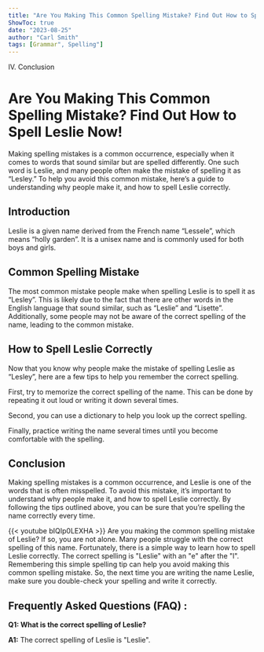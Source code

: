 ```yaml
---
title: "Are You Making This Common Spelling Mistake? Find Out How to Spell Leslie Now!"
ShowToc: true 
date: "2023-08-25"
author: "Carl Smith" 
tags: [Grammar", Spelling"]
---
```

IV. Conclusion

# Are You Making This Common Spelling Mistake? Find Out How to Spell Leslie Now!

Making spelling mistakes is a common occurrence, especially when it comes to words that sound similar but are spelled differently. One such word is Leslie, and many people often make the mistake of spelling it as “Lesley.” To help you avoid this common mistake, here’s a guide to understanding why people make it, and how to spell Leslie correctly.

## Introduction

Leslie is a given name derived from the French name “Lessele”, which means “holly garden”. It is a unisex name and is commonly used for both boys and girls. 

## Common Spelling Mistake

The most common mistake people make when spelling Leslie is to spell it as “Lesley”. This is likely due to the fact that there are other words in the English language that sound similar, such as “Leslie” and “Lisette”. Additionally, some people may not be aware of the correct spelling of the name, leading to the common mistake.

## How to Spell Leslie Correctly

Now that you know why people make the mistake of spelling Leslie as “Lesley”, here are a few tips to help you remember the correct spelling. 

First, try to memorize the correct spelling of the name. This can be done by repeating it out loud or writing it down several times. 

Second, you can use a dictionary to help you look up the correct spelling. 

Finally, practice writing the name several times until you become comfortable with the spelling.

## Conclusion

Making spelling mistakes is a common occurrence, and Leslie is one of the words that is often misspelled. To avoid this mistake, it’s important to understand why people make it, and how to spell Leslie correctly. By following the tips outlined above, you can be sure that you’re spelling the name correctly every time.

{{< youtube bIQIp0LEXHA >}} 
Are you making the common spelling mistake of Leslie? If so, you are not alone. Many people struggle with the correct spelling of this name. Fortunately, there is a simple way to learn how to spell Leslie correctly. The correct spelling is "Leslie" with an "e" after the "l". Remembering this simple spelling tip can help you avoid making this common spelling mistake. So, the next time you are writing the name Leslie, make sure you double-check your spelling and write it correctly.

## Frequently Asked Questions (FAQ) :
**Q1: What is the correct spelling of Leslie?**

**A1:** The correct spelling of Leslie is "Leslie".





